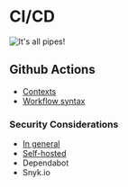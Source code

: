 # CI/CD

![It's all pipes!](/automation-workshop/assets/all-pipes.gif)

## Github Actions

- [Contexts](https://docs.github.com/en/actions/learn-github-actions/contexts)
- [Workflow syntax](https://docs.github.com/en/actions/using-workflows/workflow-syntax-for-github-actions)

### Security Considerations

- [In general](https://securitylab.github.com/research/github-actions-preventing-pwn-requests/)
- [Self-hosted](https://docs.github.com/en/actions/security-guides/security-hardening-for-github-actions#hardening-for-self-hosted-runners)
- Dependabot
- Snyk.io

